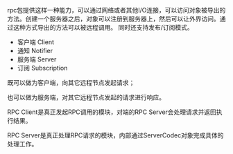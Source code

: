 rpc包提供这样一种能力，可以通过网络或者其他I/O连接，可以访问对象被导出的方法。创建一个服务器之后，对象可以注册到服务器上，然后可以让外界访问。通过这种方式导出的方法可以被远程调用。 同时还支持发布/订阅模式。

* 客户端 Client
* 通知 Notifier
* 服务端 Server
* 订阅 Subscription

既可以做为客户端，向其它远程节点发起请求；

也可以做为服务端，对其它远程节点发起的请求进行响应。



RPC Client是真正发起RPC调用的模块，对端的RPC Server会处理请求并返回执行结果。



RPC Server是真正处理RPC请求的模块，内部通过ServerCodec对象完成具体的处理工作。

